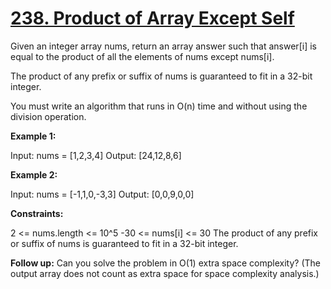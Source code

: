 # [238. Product of Array Except Self](https://leetcode.com/problems/product-of-array-except-self/)

Given an integer array nums, return an array answer such that answer[i] is equal to the product of all the elements of nums except nums[i].

The product of any prefix or suffix of nums is guaranteed to fit in a 32-bit integer.

You must write an algorithm that runs in O(n) time and without using the division operation.

 

**Example 1:**

Input: nums = [1,2,3,4]
Output: [24,12,8,6]

**Example 2:**

Input: nums = [-1,1,0,-3,3]
Output: [0,0,9,0,0]
 

**Constraints:**

2 <= nums.length <= 10^5
-30 <= nums[i] <= 30
The product of any prefix or suffix of nums is guaranteed to fit in a 32-bit integer.
 

**Follow up:**
Can you solve the problem in O(1) extra space complexity? (The output array does not count as extra space for space complexity analysis.)